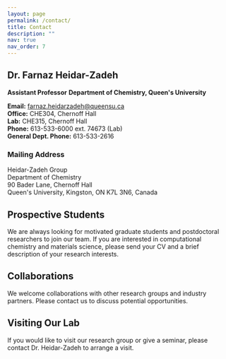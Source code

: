 ```yaml
---
layout: page
permalink: /contact/
title: Contact
description: ""
nav: true
nav_order: 7
---
```


## Dr. Farnaz Heidar-Zadeh
**Assistant Professor**
**Department of Chemistry, Queen's University**

**Email:** [farnaz.heidarzadeh@queensu.ca](mailto:farnaz.heidarzadeh@queensu.ca) <br>
**Office:** CHE304, Chernoff Hall <br>
**Lab:** CHE315, Chernoff Hall <br>
**Phone:** 613-533-6000 ext. 74673 (Lab) <br>
**General Dept. Phone:** 613-533-2616 <br>

### Mailing Address

Heidar-Zadeh Group <br>
Department of Chemistry <br>
90 Bader Lane, Chernoff Hall <br>
Queen's University, Kingston, ON K7L 3N6, Canada <br>

## Prospective Students

We are always looking for motivated graduate students and postdoctoral researchers to join our team. If you are interested in computational chemistry and materials science, please send your CV and a brief description of your research interests.

## Collaborations

We welcome collaborations with other research groups and industry partners. Please contact us to discuss potential opportunities.

## Visiting Our Lab

If you would like to visit our research group or give a seminar, please contact Dr. Heidar-Zadeh to arrange a visit.
